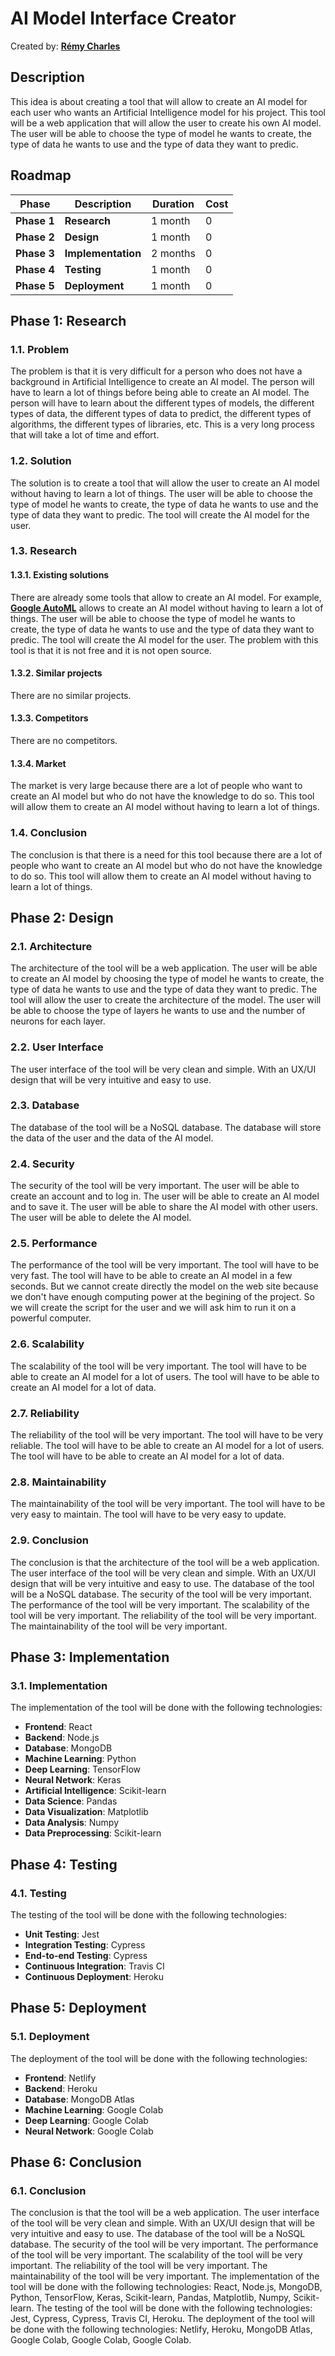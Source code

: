 # AI Model Interface Creator

Created by: [**Rémy Charles**](https://github.com/RemyCHARLES)

## **Description**

This idea is about creating a tool that will allow to create an AI model for each user who wants an Artificial Intelligence model for his project. This tool will be a web application that will allow the user to create his own AI model. The user will be able to choose the type of model he wants to create, the type of data he wants to use and the type of data they want to predic.

## **Roadmap**

| **Phase** | **Description** | **Duration** | **Cost** |
| --- | --- | --- | --- |
| **Phase 1** | **Research** | 1 month | 0 |
| **Phase 2** | **Design** | 1 month | 0 |
| **Phase 3** | **Implementation** | 2 months | 0 |
| **Phase 4** | **Testing** | 1 month | 0 |
| **Phase 5** | **Deployment** | 1 month | 0 |

## **Phase 1: Research**

### **1.1. Problem**

The problem is that it is very difficult for a person who does not have a background in Artificial Intelligence to create an AI model. The person will have to learn a lot of things before being able to create an AI model. The person will have to learn about the different types of models, the different types of data, the different types of data to predict, the different types of algorithms, the different types of libraries, etc. This is a very long process that will take a lot of time and effort.

### **1.2. Solution**

The solution is to create a tool that will allow the user to create an AI model without having to learn a lot of things. The user will be able to choose the type of model he wants to create, the type of data he wants to use and the type of data they want to predic. The tool will create the AI model for the user.

### **1.3. Research**

#### **1.3.1. Existing solutions**

There are already some tools that allow to create an AI model. For example, [**Google AutoML**](https://cloud.google.com/automl) allows to create an AI model without having to learn a lot of things. The user will be able to choose the type of model he wants to create, the type of data he wants to use and the type of data they want to predic. The tool will create the AI model for the user. The problem with this tool is that it is not free and it is not open source.

#### **1.3.2. Similar projects**

There are no similar projects.

#### **1.3.3. Competitors**

There are no competitors.

#### **1.3.4. Market**

The market is very large because there are a lot of people who want to create an AI model but who do not have the knowledge to do so. This tool will allow them to create an AI model without having to learn a lot of things. 

### **1.4. Conclusion**

The conclusion is that there is a need for this tool because there are a lot of people who want to create an AI model but who do not have the knowledge to do so. This tool will allow them to create an AI model without having to learn a lot of things. 

## **Phase 2: Design**

### **2.1. Architecture**

The architecture of the tool will be a web application. The user will be able to create an AI model by choosing the type of model he wants to create, the type of data he wants to use and the type of data they want to predic. The tool will allow the user to create the architecture of the model. The user will be able to choose the type of layers he wants to use and the number of neurons for each layer. 

### **2.2. User Interface**

The user interface of the tool will be very clean and simple. 
With an UX/UI design that will be very intuitive and easy to use. 

### **2.3. Database**

The database of the tool will be a NoSQL database. The database will store the data of the user and the data of the AI model. 

### **2.4. Security**

The security of the tool will be very important. The user will be able to create an account and to log in. The user will be able to create an AI model and to save it. The user will be able to share the AI model with other users. The user will be able to delete the AI model.

### **2.5. Performance**

The performance of the tool will be very important. The tool will have to be very fast. The tool will have to be able to create an AI model in a few seconds. But we cannot create directly the model on the web site because we don't have enough computing power at the begining of the project. So we will create the script for the user and we will ask him to run it on a powerful computer.

### **2.6. Scalability**

The scalability of the tool will be very important. The tool will have to be able to create an AI model for a lot of users. The tool will have to be able to create an AI model for a lot of data. 

### **2.7. Reliability**

The reliability of the tool will be very important. The tool will have to be very reliable. The tool will have to be able to create an AI model for a lot of users. The tool will have to be able to create an AI model for a lot of data.

### **2.8. Maintainability**

The maintainability of the tool will be very important. The tool will have to be very easy to maintain. The tool will have to be very easy to update.

### **2.9. Conclusion**

The conclusion is that the architecture of the tool will be a web application. The user interface of the tool will be very clean and simple. With an UX/UI design that will be very intuitive and easy to use. The database of the tool will be a NoSQL database. The security of the tool will be very important. The performance of the tool will be very important. The scalability of the tool will be very important. The reliability of the tool will be very important. The maintainability of the tool will be very important.

## **Phase 3: Implementation**

### **3.1. Implementation**

The implementation of the tool will be done with the following technologies:

* **Frontend**: React
* **Backend**: Node.js
* **Database**: MongoDB
* **Machine Learning**: Python
* **Deep Learning**: TensorFlow
* **Neural Network**: Keras
* **Artificial Intelligence**: Scikit-learn
* **Data Science**: Pandas
* **Data Visualization**: Matplotlib
* **Data Analysis**: Numpy
* **Data Preprocessing**: Scikit-learn

## **Phase 4: Testing**

### **4.1. Testing**

The testing of the tool will be done with the following technologies:

* **Unit Testing**: Jest
* **Integration Testing**: Cypress
* **End-to-end Testing**: Cypress
* **Continuous Integration**: Travis CI
* **Continuous Deployment**: Heroku 

## **Phase 5: Deployment**

### **5.1. Deployment**

The deployment of the tool will be done with the following technologies:

* **Frontend**: Netlify
* **Backend**: Heroku
* **Database**: MongoDB Atlas
* **Machine Learning**: Google Colab
* **Deep Learning**: Google Colab
* **Neural Network**: Google Colab

## **Phase 6: Conclusion**

### **6.1. Conclusion**

The conclusion is that the tool will be a web application. The user interface of the tool will be very clean and simple. With an UX/UI design that will be very intuitive and easy to use. The database of the tool will be a NoSQL database. The security of the tool will be very important. The performance of the tool will be very important. The scalability of the tool will be very important. The reliability of the tool will be very important. The maintainability of the tool will be very important. The implementation of the tool will be done with the following technologies: React, Node.js, MongoDB, Python, TensorFlow, Keras, Scikit-learn, Pandas, Matplotlib, Numpy, Scikit-learn. The testing of the tool will be done with the following technologies: Jest, Cypress, Cypress, Travis CI, Heroku. The deployment of the tool will be done with the following technologies: Netlify, Heroku, MongoDB Atlas, Google Colab, Google Colab, Google Colab.


